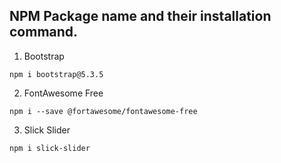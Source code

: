 ## NPM Package name and their installation command.
1. Bootstrap
```
npm i bootstrap@5.3.5
```
2. FontAwesome Free
```
npm i --save @fortawesome/fontawesome-free
```
3. Slick Slider
```
npm i slick-slider
```